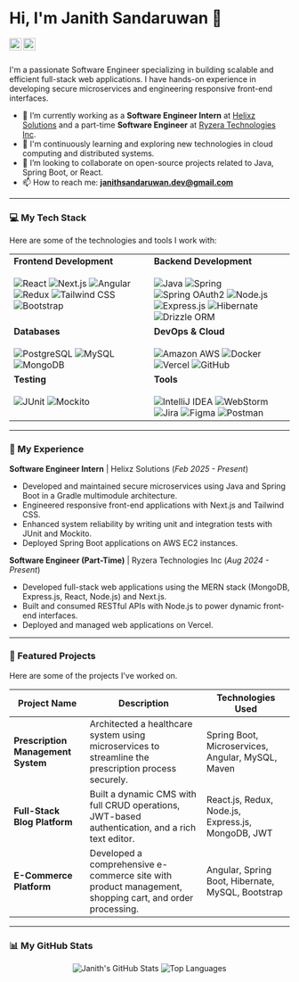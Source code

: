 # Hi, I'm Janith Sandaruwan 👋

<a href="https://linkedin.com/in/your-linkedin-profile-url">
  <img align="left" alt="Janith's LinkedIn" width="22px" src="https://cdn.jsdelivr.net/npm/simple-icons@v3/icons/linkedin.svg" />
</a>
<a href="mailto:janithsandaruwan.dev@gmail.com">
  <img align="left" alt="Janith's Email" width="22px" src="https://cdn.jsdelivr.net/npm/simple-icons@v3/icons/gmail.svg" />
</a>

<br />
<br />

I'm a passionate Software Engineer specializing in building scalable and efficient full-stack web applications. I have hands-on experience in developing secure microservices and engineering responsive front-end interfaces.

* 🔭 I’m currently working as a **Software Engineer Intern** at [Helixz Solutions](https://www.helixz.solutions/) and a part-time **Software Engineer** at [Ryzera Technologies Inc](https://ryzeratech.com/).
* 🌱 I'm continuously learning and exploring new technologies in cloud computing and distributed systems.
* 👯 I’m looking to collaborate on open-source projects related to Java, Spring Boot, or React.
* 📫 How to reach me: **janithsandaruwan.dev@gmail.com**

---

### 💻 My Tech Stack

Here are some of the technologies and tools I work with:

<table>
  <tr>
    <td valign="top" width="50%">
      <strong>Frontend Development</strong><br><br>
      <img alt="React" src="https://img.shields.io/badge/-React-61DAFB?style=for-the-badge&logo=react&logoColor=white">
      <img alt="Next.js" src="https://img.shields.io/badge/-Next.js-000000?style=for-the-badge&logo=next.js&logoColor=white">
      <img alt="Angular" src="https://img.shields.io/badge/-Angular-DD0031?style=for-the-badge&logo=angular&logoColor=white">
      <img alt="Redux" src="https://img.shields.io/badge/-Redux-764ABC?style=for-the-badge&logo=redux&logoColor=white">
      <img alt="Tailwind CSS" src="https://img.shields.io/badge/-Tailwind_CSS-38B2AC?style=for-the-badge&logo=tailwind-css&logoColor=white">
      <img alt="Bootstrap" src="https://img.shields.io/badge/-Bootstrap-7952B3?style=for-the-badge&logo=bootstrap&logoColor=white">
    </td>
    <td valign="top" width="50%">
      <strong>Backend Development</strong><br><br>
      <img alt="Java" src="https://img.shields.io/badge/-Java-007396?style=for-the-badge&logo=java&logoColor=white">
      <img alt="Spring" src="https://img.shields.io/badge/-Spring-6DB33F?style=for-the-badge&logo=spring&logoColor=white">
      <img alt="Spring OAuth2" src="https://img.shields.io/badge/-Spring%20OAuth2-6DB33F?style=for-the-badge&logo=spring&logoColor=white">
      <img alt="Node.js" src="https://img.shields.io/badge/-Node.js-339933?style=for-the-badge&logo=node.js&logoColor=white">
      <img alt="Express.js" src="https://img.shields.io/badge/-Express.js-000000?style=for-the-badge&logo=express&logoColor=white">
      <img alt="Hibernate" src="https://img.shields.io/badge/-Hibernate-59666C?style=for-the-badge&logo=hibernate&logoColor=white">
      <img alt="Drizzle ORM" src="https://img.shields.io/badge/-Drizzle-C5F74F?style=for-the-badge&logo=drizzle&logoColor=black">
    </td>
  </tr>
  <tr>
    <td valign="top" width="50%">
      <strong>Databases</strong><br><br>
      <img alt="PostgreSQL" src="https://img.shields.io/badge/-PostgreSQL-4169E1?style=for-the-badge&logo=postgresql&logoColor=white">
      <img alt="MySQL" src="https://img.shields.io/badge/-MySQL-4479A1?style=for-the-badge&logo=mysql&logoColor=white">
      <img alt="MongoDB" src="https://img.shields.io/badge/-MongoDB-47A248?style=for-the-badge&logo=mongodb&logoColor=white">
    </td>
    <td valign="top" width="50%">
      <strong>DevOps & Cloud</strong><br><br>
      <img alt="Amazon AWS" src="https://img.shields.io/badge/Amazon_AWS-232F3E?style=for-the-badge&logo=amazon-aws&logoColor=white">
      <img alt="Docker" src="https://img.shields.io/badge/-Docker-2496ED?style=for-the-badge&logo=docker&logoColor=white">
      <img alt="Vercel" src="https://img.shields.io/badge/-Vercel-000000?style=for-the-badge&logo=vercel&logoColor=white">
      <img alt="GitHub" src="https://img.shields.io/badge/-GitHub-181717?style=for-the-badge&logo=github&logoColor=white">
    </td>
  </tr>
  <tr>
    <td valign="top" width="50%">
      <strong>Testing</strong><br><br>
      <img alt="JUnit" src="https://img.shields.io/badge/-JUnit5-25A162?style=for-the-badge&logo=junit5&logoColor=white">
      <img alt="Mockito" src="https://img.shields.io/badge/-Mockito-D43A2A?style=for-the-badge&logo=mockito&logoColor=white">
    </td>
    <td valign="top" width="50%">
      <strong>Tools</strong><br><br>
      <img alt="IntelliJ IDEA" src="https://img.shields.io/badge/IntelliJ_IDEA-000000.svg?style=for-the-badge&logo=intellij-idea&logoColor=white">
      <img alt="WebStorm" src="https://img.shields.io/badge/WebStorm-000000.svg?style=for-the-badge&logo=webstorm&logoColor=white">
      <img alt="Jira" src="https://img.shields.io/badge/-Jira-0052CC?style=for-the-badge&logo=jira&logoColor=white">
      <img alt="Figma" src="https://img.shields.io/badge/-Figma-F24E1E?style=for-the-badge&logo=figma&logoColor=white">
      <img alt="Postman" src="https://img.shields.io/badge/-Postman-FF6C37?style=for-the-badge&logo=postman&logoColor=white">
    </td>
  </tr>
</table>

---

### 🚀 My Experience

**Software Engineer Intern** | Helixz Solutions (_Feb 2025 - Present_)
* Developed and maintained secure microservices using Java and Spring Boot in a Gradle multimodule architecture.
* Engineered responsive front-end applications with Next.js and Tailwind CSS.
* Enhanced system reliability by writing unit and integration tests with JUnit and Mockito.
* Deployed Spring Boot applications on AWS EC2 instances.

**Software Engineer (Part-Time)** | Ryzera Technologies Inc (_Aug 2024 - Present_)
* Developed full-stack web applications using the MERN stack (MongoDB, Express.js, React, Node.js) and Next.js.
* Built and consumed RESTful APIs with Node.js to power dynamic front-end interfaces.
* Deployed and managed web applications on Vercel.

---

### 📂 Featured Projects

Here are some of the projects I've worked on.

| Project Name                       | Description                                                                                             | Technologies Used                                               |
| ---------------------------------- | ------------------------------------------------------------------------------------------------------- | --------------------------------------------------------------- |
| **Prescription Management System** | Architected a healthcare system using microservices to streamline the prescription process securely.      | Spring Boot, Microservices, Angular, MySQL, Maven               |
| **Full-Stack Blog Platform** | Built a dynamic CMS with full CRUD operations, JWT-based authentication, and a rich text editor.          | React.js, Redux, Node.js, Express.js, MongoDB, JWT            |
| **E-Commerce Platform** | Developed a comprehensive e-commerce site with product management, shopping cart, and order processing. | Angular, Spring Boot, Hibernate, MySQL, Bootstrap             |

---

### 📊 My GitHub Stats

<p align="center">
  <img src="https://github-readme-stats.vercel.app/api?username=your-github-username&show_icons=true&theme=dracula" alt="Janith's GitHub Stats" />
  <img src="https://github-readme-stats.vercel.app/api/top-langs/?username=your-github-username&layout=compact&theme=dracula" alt="Top Languages" />
</p>

